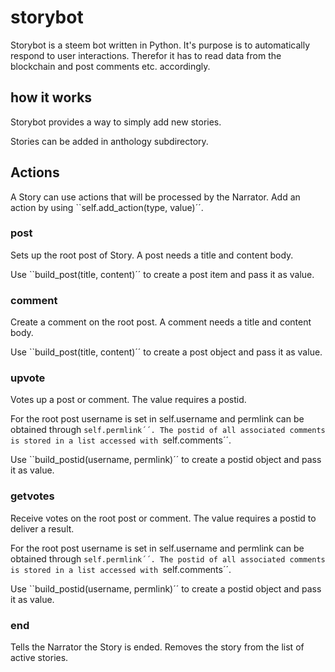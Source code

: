 # storybot
Storybot is a steem bot written in Python.
It's purpose is to automatically respond to user interactions.
Therefor it has to read data from the blockchain and post comments etc. accordingly.


## how it works
Storybot provides a way to simply add new stories.

Stories can be added in anthology subdirectory.

## Actions

A Story can use actions that will be processed by the Narrator.
Add an action by using ``self.add_action(type, value)´´.

### post

Sets up the root post of Story.
A post needs a title and content body.

Use ``build_post(title, content)´´ to create a post item and pass it as value.

### comment

Create a comment on the root post.
A comment needs a title and content body.

Use ``build_post(title, content)´´ to create a post object and pass it as value.

### upvote

Votes up a post or comment.
The value requires a postid.

For the root post username is set in self.username and permlink can be obtained through ``self.permlink´´.
The postid of all associated comments is stored in a list accessed with ``self.comments´´.

Use ``build_postid(username, permlink)´´ to create a postid object and pass it as value.

### getvotes

Receive votes on the root post or comment.
The value requires a postid to deliver a result.

For the root post username is set in self.username and permlink can be obtained through ``self.permlink´´.
The postid of all associated comments is stored in a list accessed with ``self.comments´´.

Use ``build_postid(username, permlink)´´ to create a postid object and pass it as value.

### end

Tells the Narrator the Story is ended.
Removes the story from the list of active stories.